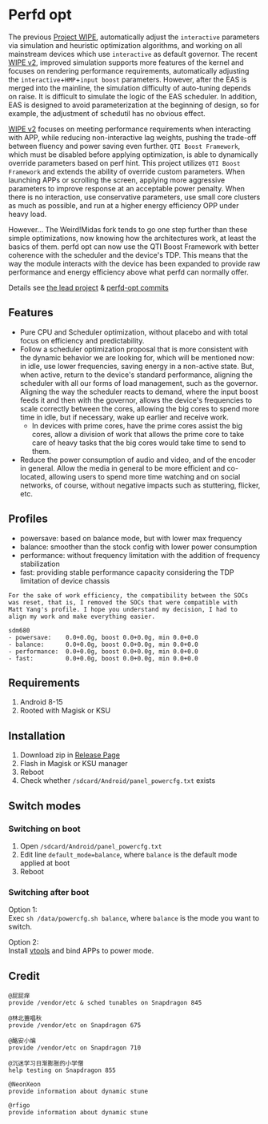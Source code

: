 # Perfd opt

The previous [Project WIPE](https://github.com/yc9559/cpufreq-interactive-opt), automatically adjust the `interactive` parameters via simulation and heuristic optimization algorithms, and working on all mainstream devices which use `interactive` as default governor. The recent [WIPE v2](https://github.com/yc9559/wipe-v2), improved simulation supports more features of the kernel and focuses on rendering performance requirements, automatically adjusting the `interactive`+`HMP`+`input boost` parameters. However, after the EAS is merged into the mainline, the simulation difficulty of auto-tuning depends on raise. It is difficult to simulate the logic of the EAS scheduler. In addition, EAS is designed to avoid parameterization at the beginning of design, so for example, the adjustment of schedutil has no obvious effect.  

[WIPE v2](https://github.com/yc9559/wipe-v2) focuses on meeting performance requirements when interacting with APP, while reducing non-interactive lag weights, pushing the trade-off between fluency and power saving even further. `QTI Boost Framework`, which must be disabled before applying optimization, is able to dynamically override parameters based on perf hint. This project utilizes `QTI Boost Framework` and extends the ability of override custom parameters. When launching APPs or scrolling the screen, applying more aggressive parameters to improve response at an acceptable power penalty. When there is no interaction, use conservative parameters, use small core clusters as much as possible, and run at a higher energy efficiency OPP under heavy load.  

However... The Weird!Midas fork tends to go one step further than these simple optimizations, now knowing how the architectures work, at least the basics of them. perfd ​​opt can now use the QTI Boost Framework with better coherence with the scheduler and the device's TDP. This means that the way the module interacts with the device has been expanded to provide raw performance and energy efficiency above what perfd ​​can normally offer.

Details see [the lead project](https://github.com/yc9559/sdm855-tune/commits/master) & [perfd-opt commits](https://github.com/yc9559/perfd-opt/commits/master)    

## Features

- Pure CPU and Scheduler optimization, without placebo and with total focus on efficiency and predictability.
- Follow a scheduler optimization proposal that is more consistent with the dynamic behavior we are looking for, which will be mentioned now: in idle, use lower frequencies, saving energy in a non-active state. But, when active, return to the device's standard performance, aligning the scheduler with all our forms of load management, such as the governor. Aligning the way the scheduler reacts to demand, where the input boost feeds it and then with the governor, allows the device's frequencies to scale correctly between the cores, allowing the big cores to spend more time in idle, but if necessary, wake up earlier and receive work.
  - In devices with prime cores, have the prime cores assist the big cores, allow a division of work that allows the prime core to take care of heavy tasks that the big cores would take time to send to them.
- Reduce the power consumption of audio and video, and of the encoder in general. Allow the media in general to be more efficient and co-located, allowing users to spend more time watching and on social networks, of course, without negative impacts such as stuttering, flicker, etc.

## Profiles

- powersave: based on balance mode, but with lower max frequency
- balance: smoother than the stock config with lower power consumption
- performance: without frequency limitation with the addition of frequency stabilization
- fast: providing stable performance capacity considering the TDP limitation of device chassis

```plain
For the sake of work efficiency, the compatibility between the SOCs 
was reset, that is, I removed the SOCs that were compatible with
Matt Yang's profile. I hope you understand my decision, I had to 
align my work and make everything easier.

sdm680
- powersave:    0.0+0.0g, boost 0.0+0.0g, min 0.0+0.0
- balance:      0.0+0.0g, boost 0.0+0.0g, min 0.0+0.0
- performance:  0.0+0.0g, boost 0.0+0.0g, min 0.0+0.0
- fast:         0.0+0.0g, boost 0.0+0.0g, min 0.0+0.0
```

## Requirements

1. Android 8-15
2. Rooted with Magisk or KSU

## Installation

1. Download zip in [Release Page](https://github.com/yc9559/perfd-opt/releases)
2. Flash in Magisk or KSU manager
3. Reboot
4. Check whether `/sdcard/Android/panel_powercfg.txt` exists

## Switch modes

### Switching on boot

1. Open `/sdcard/Android/panel_powercfg.txt`
2. Edit line `default_mode=balance`, where `balance` is the default mode applied at boot
3. Reboot

### Switching after boot

Option 1:  
Exec `sh /data/powercfg.sh balance`, where `balance` is the mode you want to switch.  

Option 2:  
Install [vtools](https://www.coolapk.com/apk/com.omarea.vtools) and bind APPs to power mode.  

## Credit

```plain
@屁屁痒
provide /vendor/etc & sched tunables on Snapdragon 845

@林北蓋唱秋
provide /vendor/etc on Snapdragon 675

@酪安小煸
provide /vendor/etc on Snapdragon 710

@沉迷学习日渐膨胀的小学僧
help testing on Snapdragon 855

@NeonXeon
provide information about dynamic stune

@rfigo
provide information about dynamic stune
```
